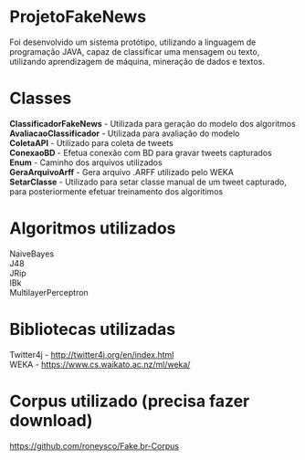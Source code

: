 # ProjetoFakeNews
Foi desenvolvido um sistema protótipo, utilizando a linguagem de programação JAVA, capaz de classificar uma mensagem ou texto, utilizando aprendizagem de máquina, mineração de dados e textos.

# Classes
<b>ClassificadorFakeNews</b> - Utilizada para geração do modelo dos algoritmos<br>
<b>AvaliacaoClassificador</b> - Utilizada para avaliação do modelo<br>
<b>ColetaAPI</b> - Utilizado para coleta de tweets<br>
<b>ConexaoBD</b> - Efetua conexão com BD para gravar tweets capturados<br>
<b>Enum</b> - Caminho dos arquivos utilizados<br>
<b>GeraArquivoArff</b> - Gera arquivo .ARFF utilizado pelo WEKA<br>
<b>SetarClasse</b> - Utilizado para setar classe manual de um tweet capturado, para posteriormente efetuar treinamento dos algoritimos<br>

# Algoritmos utilizados
NaiveBayes<br>
J48<br>
JRip<br>
IBk<br>
MultilayerPerceptron<br>

# Bibliotecas utilizadas
Twitter4j - http://twitter4j.org/en/index.html<br>
WEKA - https://www.cs.waikato.ac.nz/ml/weka/<br>

# Corpus utilizado (precisa fazer download)
https://github.com/roneysco/Fake.br-Corpus
